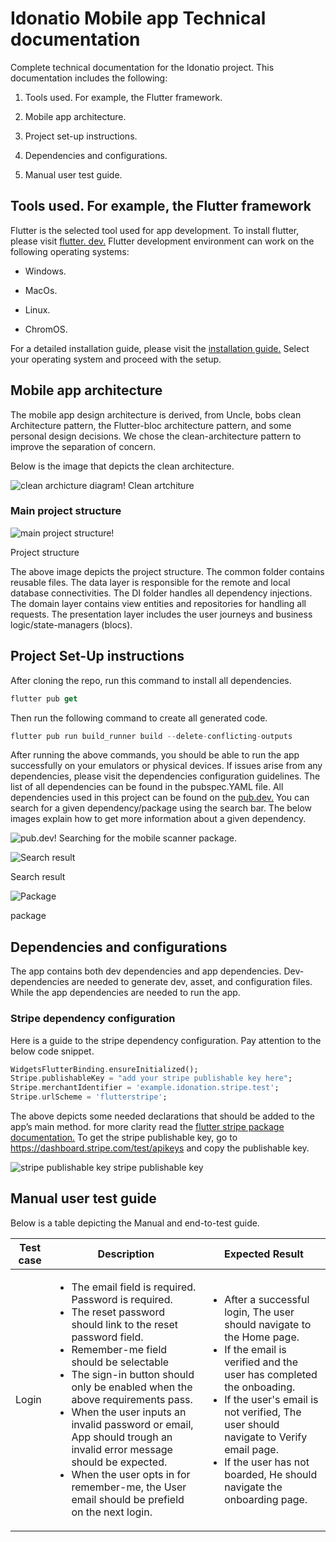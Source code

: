 # Idonatio Mobile app Technical documentation

Complete technical documentation for the Idonatio project. This documentation includes the following:

1. Tools used. For example, the Flutter framework.

2. Mobile app architecture.

3. Project set-up instructions.

4. Dependencies and configurations.

5. Manual user test guide.

## Tools used. For example, the Flutter framework

Flutter is the selected tool used for app development. To install flutter, please visit [flutter. dev.](https://docs.flutter.dev/get-started/install) Flutter development environment can work on  the following operating systems:

- Windows.

- MacOs.

- Linux.

- ChromOS.

For a detailed installation guide, please visit the [installation guide.](https://docs.flutter.dev/get-started/install) Select your operating system and proceed with the setup.

## Mobile app architecture

The mobile app design architecture is derived, from Uncle, bobs clean Architecture pattern, the Flutter-bloc architecture pattern, and some personal design decisions. We chose the clean-architecture pattern to improve the separation of concern.

Below is the image that depicts the clean architecture.

![clean archicture diagram!](/app_docs_assets/clean_architecture_diagram.png 'clean artchiture')
Clean artchiture

### Main project structure

![main project structure!](/app_docs_assets/main%20project%20architecture.png)

Project structure

The above image depicts the project structure. The common folder contains reusable files. The data layer is responsible for the remote and local database connectivities. The DI folder handles all dependency injections. The domain layer contains view entities and repositories for handling all requests. The presentation layer includes the user journeys and business logic/state-managers (blocs).

## Project Set-Up instructions

After cloning the repo, run this command to install all dependencies.

``` dart
flutter pub get
 ```

Then run the following command to create all generated code.

``` dart
flutter pub run build_runner build --delete-conflicting-outputs
```

After running the above commands, you should be able to run the app successfully on your emulators or physical devices. If issues arise from any dependencies, please visit the dependencies configuration guidelines. The list of all dependencies can be found in the pubspec.YAML file. All dependencies used in this project can be found on the [pub.dev.](https://pub.dev/) You can search for a given dependency/package using the search bar. The below images explain how to get more information about a given dependency.

![pub.dev!](/app_docs_assets/pub%20site%20image.png 'pub.dev website')
Searching for the mobile scanner package.

![Search result](/app_docs_assets/pub%20result.png 'Search result')

Search result

![Package](/app_docs_assets/pub%20package.png)

package

## Dependencies and configurations

The app contains both dev dependencies and app dependencies. Dev-dependencies are needed to generate dev, asset, and configuration files. While the app dependencies are needed to run the app.

### Stripe dependency configuration

Here is a guide to the stripe dependency configuration. Pay attention to the below code snippet.

``` dart
WidgetsFlutterBinding.ensureInitialized();
Stripe.publishableKey = "add your stripe publishable key here";
Stripe.merchantIdentifier = 'example.idonation.stripe.test';
Stripe.urlScheme = 'flutterstripe';
```

The above depicts some needed declarations that should be added to the app’s main method. for more clarity read the [flutter stripe package documentation.](https://pub.dev/packages/flutter_stripe) To get the stripe publishable key, go to <https://dashboard.stripe.com/test/apikeys> and copy the publishable key.

![stripe publishable key](/app_docs_assets/stritpublishable%20key.png 'getting your stripe publishable key')
stripe publishable key

## Manual user test guide

Below is a table depicting the Manual and end-to-test guide.

| Test case | Description | Expected Result |
| --------- | ----------- | --------------- |
| Login     | <ul><li>The email field is required. Password is required.</li><li>The reset password should link to the reset password field.</li><li>Remember-me field should be selectable</li><li>The sign-in button should only be enabled when the above requirements pass.</li><li>When the user inputs an invalid password or email, App should trough an invalid error message should be expected.</li><li>When the user opts in for remember-me, the User email should be prefield on the next login.</li></ul> | <ul><li>After a successful login, The user should navigate to the Home page.</li><li>If the email is verified and the user has completed the onboading.</li><li>If the user's email is not verified, The user should navigate to Verify email page.</li><li>If the user has not boarded, He should navigate the onboarding page.</li></ul> |
